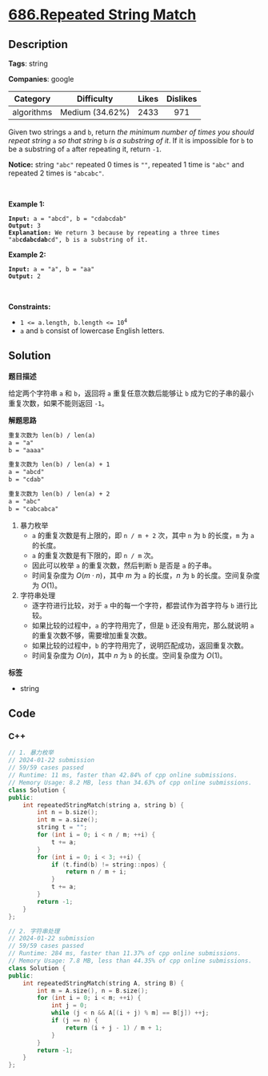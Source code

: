 # [686.Repeated String Match](https://leetcode.com/problems/repeated-string-match/description/)

## Description

**Tags**: string

**Companies**: google

|  Category  |   Difficulty    | Likes | Dislikes |
| :--------: | :-------------: | :---: | :------: |
| algorithms | Medium (34.62%) | 2433  |   971    |

<p>Given two strings <code>a</code> and <code>b</code>, return <em>the minimum number of times you should repeat string </em><code>a</code><em> so that string</em> <code>b</code> <em>is a substring of it</em>. If it is impossible for <code>b</code>​​​​​​ to be a substring of <code>a</code> after repeating it, return <code>-1</code>.</p>
<p><strong>Notice:</strong> string <code>&quot;abc&quot;</code> repeated 0 times is <code>&quot;&quot;</code>, repeated 1 time is <code>&quot;abc&quot;</code> and repeated 2 times is <code>&quot;abcabc&quot;</code>.</p>
<p>&nbsp;</p>
<p><strong class="example">Example 1:</strong></p>
<pre><code><strong>Input:</strong> a = &quot;abcd&quot;, b = &quot;cdabcdab&quot;
<strong>Output:</strong> 3
<strong>Explanation:</strong> We return 3 because by repeating a three times &quot;ab<strong>cdabcdab</strong>cd&quot;, b is a substring of it.</code></pre>
<p><strong class="example">Example 2:</strong></p>
<pre><code><strong>Input:</strong> a = &quot;a&quot;, b = &quot;aa&quot;
<strong>Output:</strong> 2</code></pre>
<p>&nbsp;</p>
<p><strong>Constraints:</strong></p>
<ul>
  <li><code>1 &lt;= a.length, b.length &lt;= 10<sup>4</sup></code></li>
  <li><code>a</code> and <code>b</code> consist of lowercase English letters.</li>
</ul>

## Solution

**题目描述**

给定两个字符串 `a` 和 `b`，返回将 `a` 重复任意次数后能够让 `b` 成为它的子串的最小重复次数，如果不能则返回 `-1`。

**解题思路**

```txt
重复次数为 len(b) / len(a)
a = "a"
b = "aaaa"

重复次数为 len(b) / len(a) + 1
a = "abcd"
b = "cdab"

重复次数为 len(b) / len(a) + 2
a = "abc"
b = "cabcabca"
```

1. 暴力枚举
   - `a` 的重复次数是有上限的，即 `n / m + 2` 次，其中 `n` 为 `b` 的长度，`m` 为 `a` 的长度。
   - `a` 的重复次数是有下限的，即 `n / m` 次。
   - 因此可以枚举 `a` 的重复次数，然后判断 `b` 是否是 `a` 的子串。
   - 时间复杂度为 $O(m \cdot n)$，其中 $m$ 为 `a` 的长度，$n$ 为 `b` 的长度。空间复杂度为 $O(1)$。
2. 字符串处理
   - 逐字符进行比较，对于 `a` 中的每一个字符，都尝试作为首字符与 `b` 进行比较。
   - 如果比较的过程中，`a` 的字符用完了，但是 `b` 还没有用完，那么就说明 `a` 的重复次数不够，需要增加重复次数。
   - 如果比较的过程中，`b` 的字符用完了，说明匹配成功，返回重复次数。
   - 时间复杂度为 $O(n)$，其中 $n$ 为 `b` 的长度。空间复杂度为 $O(1)$。

**标签**

- string

<!-- code start -->
## Code

### C++

```cpp
// 1. 暴力枚举
// 2024-01-22 submission
// 59/59 cases passed
// Runtime: 11 ms, faster than 42.84% of cpp online submissions.
// Memory Usage: 8.2 MB, less than 34.63% of cpp online submissions.
class Solution {
public:
    int repeatedStringMatch(string a, string b) {
        int n = b.size();
        int m = a.size();
        string t = "";
        for (int i = 0; i < n / m; ++i) {
            t += a;
        }
        for (int i = 0; i < 3; ++i) {
            if (t.find(b) != string::npos) {
                return n / m + i;
            }
            t += a;
        }
        return -1;
    }
};
```

```cpp
// 2. 字符串处理
// 2024-01-22 submission
// 59/59 cases passed
// Runtime: 284 ms, faster than 11.37% of cpp online submissions.
// Memory Usage: 7.8 MB, less than 44.35% of cpp online submissions.
class Solution {
public:
    int repeatedStringMatch(string A, string B) {
        int m = A.size(), n = B.size();
        for (int i = 0; i < m; ++i) {
            int j = 0;
            while (j < n && A[(i + j) % m] == B[j]) ++j;
            if (j == n) {
                return (i + j - 1) / m + 1;
            }
        }
        return -1;
    }
};
```

<!-- code end -->
